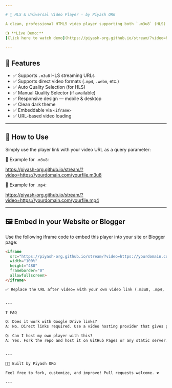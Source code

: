 ```yaml
---

# 🔴 HLS & Universal Video Player - by Piyash ORG

A clean, professional HTML5 video player supporting both `.m3u8` (HLS) and direct video formats like `.mp4`. Fully responsive, quality selector enabled (for HLS), and embeddable in any site — including Blogger.

📺 **Live Demo:**  
[Click here to watch demo](https://piyash-org.github.io/stream/?video=https://stream.mux.com/02e6rVmN1V8C2qfeF8hHcfeNRevS4mQkOrWyAPi63OoI.m3u8)

---
```


## 🚀 Features

- ✅ Supports `.m3u8` HLS streaming URLs
- ✅ Supports direct video formats (`.mp4`, `.webm`, etc.)
- ✅ Auto Quality Selection (for HLS)
- ✅ Manual Quality Selector (if available)
- ✅ Responsive design — mobile & desktop
- ✅ Clean dark theme
- ✅ Embeddable via `<iframe>`
- ✅ URL-based video loading

---

## 🔗 How to Use

Simply use the player link with your video URL as a query parameter:

📌 Example for `.m3u8`:

https://piyash-org.github.io/stream/?video=https://yourdomain.com/yourfile.m3u8

📌 Example for `.mp4`:

https://piyash-org.github.io/stream/?video=https://yourdomain.com/yourfile.mp4

---

## 🖼️ Embed in your Website or Blogger

Use the following iframe code to embed this player into your site or Blogger page:

```html
<iframe
  src="https://piyash-org.github.io/stream/?video=https://yourdomain.com/yourfile.m3u8"
  width="100%"
  height="480"
  frameborder="0"
  allowfullscreen>
</iframe>

✅ Replace the URL after video= with your own video link (.m3u8, .mp4, etc.).


---

❓ FAQ

Q: Does it work with Google Drive links?
A: No. Direct links required. Use a video hosting provider that gives public .mp4 or .m3u8 URLs.

Q: Can I host my own player with this?
A: Yes. Fork the repo and host it on GitHub Pages or any static server.


---

🧑‍💻 Built by Piyash ORG

Feel free to fork, customize, and improve! Pull requests welcome. ❤️

---
